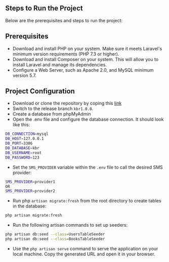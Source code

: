 ## Steps to Run the Project

Below are the prerequisites and steps to run the project:


## Prerequisites

- Download and install PHP on your system. Make sure it meets Laravel's minimum version requirements (PHP 7.3 or higher).
-  Download and install Composer on your system. This will allow you to install Laravel and manage its dependencies.
- Configure a Web Server, such as Apache 2.0, and MySQL minimum version 5.7.

## Project Configuration

- Download or clone the repository by coping this [link](https://github.com/aqilbutt/koinz_book_recommender.git)
- Switch to the release branch `kbr1.0.0`.
- Create a database from phpMyAdmin
- Open the .env file and configure the database connection. It should look like this:

```bash
DB_CONNECTION=mysql
DB_HOST=127.0.0.1
DB_PORT=3306
DB_DATABASE=kbr
DB_USERNAME=root
DB_PASSWORD=123
```

- Set the `SMS_PROVIDER` variable within the `.env` file to call the desired SMS provider:

```bash
SMS_PROVIDER=provider1
OR 
SMS_PROVIDER=provider2
```

- Run php `artisan migrate:fresh` from the root directory to create tables in the database:

```bash
php artisan migrate:fresh
```
- Run the following artisan commands to set up seeders:

```bash
php artisan db:seed --class=UsersTableSeeder
php artisan db:seed --class=BooksTableSeeder
```
- Use the `php artisan serve` command to serve the application on your local machine. Copy the generated URL and open it in your browser.
